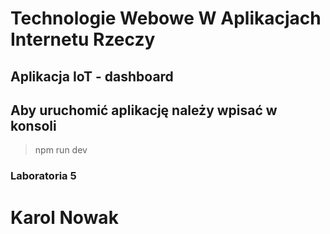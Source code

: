 # Technologie Webowe W Aplikacjach Internetu Rzeczy
## Aplikacja IoT - dashboard

## Aby uruchomić aplikację należy wpisać w konsoli
> npm run dev

### Laboratoria 5

# Karol Nowak
